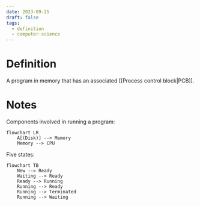 ```yaml
---
date: 2023-09-25
draft: false
tags:
  - definition
  - computer-science
---
```

# Definition

A program in memory that has an associated [[Process control block|PCB]].

# Notes

Components involved in running a program:
```mermaid
flowchart LR
	A[(Disk)] --> Memory
	Memory --> CPU
```

Five states:
```mermaid
flowchart TB
	New --> Ready
	Waiting --> Ready
	Ready --> Running
	Running --> Ready
	Running --> Terminated
	Running --> Waiting
```